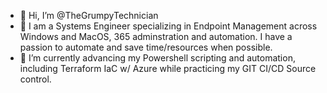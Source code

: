 - 👋 Hi, I’m @TheGrumpyTechnician
- 👀 I am a Systems Engineer specializing in Endpoint Management across Windows and MacOS, 365 adminstration and automation. I have a passion to automate and save time/resources when possible. 
- 🌱 I’m currently advancing my Powershell scripting and automation, including Terraform IaC w/ Azure while practicing my GIT CI/CD Source control. 

